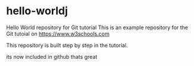 # hello-worldj
Hello World repository for Git tutorial
This is an example repository for the Git tutoial on https://www.w3schools.com

This repository is built step by step in the tutorial.

its now included in github
thats great
